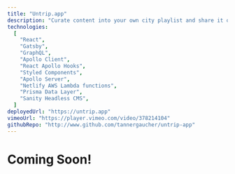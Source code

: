 ```yaml
---
title: "Untrip.app"
description: "Curate content into your own city playlist and share it on social media."
technologies:
  [
    "React",
    "Gatsby",
    "GraphQL",
    "Apollo Client",
    "React Apollo Hooks",
    "Styled Components",
    "Apollo Server",
    "Netlify AWS Lambda functions",
    "Prisma Data Layer",
    "Sanity Headless CMS",
  ]
deployedUrl: "https://untrip.app"
vimeoUrl: "https://player.vimeo.com/video/378214104"
githubRepo: "http://www.github.com/tannergaucher/untrip-app"
---
```


# Coming Soon!
